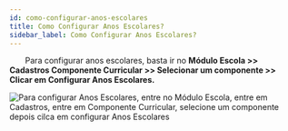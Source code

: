 ```yaml
---
id: como-configurar-anos-escolares
title: Como Configurar Anos Escolares?
sidebar_label: Como Configurar Anos Escolares?
---
```

&nbsp;&nbsp;&nbsp;&nbsp;&nbsp;&nbsp;&nbsp;Para configurar anos escolares, basta ir no **Módulo Escola >> Cadastros Componente Curricular >> Selecionar um componente >> Clicar em Configurar Anos Escolares.**

![Para configurar Anos Escolares, entre no Módulo Escola, entre em Cadastros, entre em Componente Curricular, selecione um componente depois cilca em configurar Anos Escolares](/img/treinamento-gif/como_configurar_Anos_Escolares.gif)